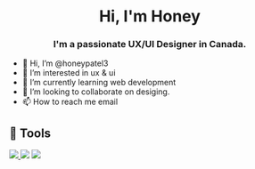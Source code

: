 <h1 align="center">Hi, I'm Honey</h1>
<h3 align="center">I'm a passionate UX/UI Designer in Canada.</h3>



- 👋 Hi, I’m @honeypatel3
- 👀 I’m interested in ux & ui
- 🌱 I’m currently learning web development
- 💞️ I’m looking to collaborate on desiging.
- 📫 How to reach me email



## 🚀 Tools

<p align="left">
    <a href="https://helpx.adobe.com/support/xd.html" target="_blank"> <img src="https://img.icons8.com/color/adobe-xd"/> </a>
    <a target="_blank"> <img src="https://img.icons8.com/color/adobe-photoshop"/> </a>
    <a> <img src="https://img.icons8.com/color/figma"/> </a>

    
</p>  
